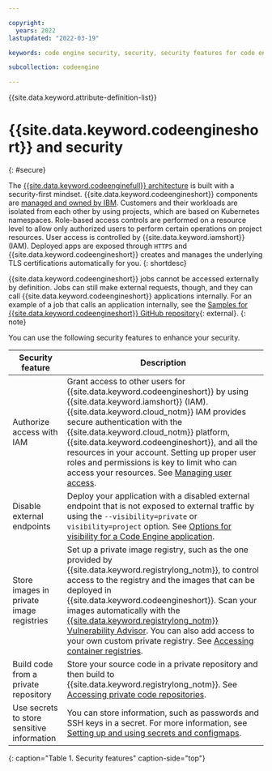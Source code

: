 ```yaml
---

copyright:
  years: 2022
lastupdated: "2022-03-19"

keywords: code engine security, security, security features for code engine, code engine security features, code engine iam

subcollection: codeengine

---
```


{{site.data.keyword.attribute-definition-list}}

# {{site.data.keyword.codeengineshort}} and security
{: #secure}

The [{{site.data.keyword.codeenginefull}} architecture](/docs/codeengine?topic=codeengine-architecture) is built with a security-first mindset. {{site.data.keyword.codeengineshort}} components are [managed and owned by IBM](/docs/codeengine?topic=codeengine-responsibilities-ce). Customers and their workloads are isolated from each other by using projects, which are based on Kubernetes namespaces. Role-based access controls are performed on a resource level to allow only authorized users to perform certain operations on project resources. User access is controlled by {{site.data.keyword.iamshort}} (IAM). Deployed apps are exposed through `HTTPS` and {{site.data.keyword.codeengineshort}} creates and manages the underlying TLS certifications automatically for you.
{: shortdesc}

{{site.data.keyword.codeengineshort}} jobs cannot be accessed externally by definition. Jobs can still make external requests, though, and they can call {{site.data.keyword.codeengineshort}} applications internally. For an example of a job that calls an application internally, see the [Samples for {{site.data.keyword.codeengineshort}} GitHub repository](https://github.com/IBM/CodeEngine){: external}.
{: note}

You can use the following security features to enhance your security.

| Security feature | Description | 
|-----------|------------------|
| Authorize access with IAM | Grant access to other users for {{site.data.keyword.codeengineshort}} by using {{site.data.keyword.iamshort}} (IAM). {{site.data.keyword.cloud_notm}} IAM provides secure authentication with the {{site.data.keyword.cloud_notm}} platform, {{site.data.keyword.codeengineshort}}, and all the resources in your account. Setting up proper user roles and permissions is key to limit who can access your resources. See [Managing user access](/docs/codeengine?topic=codeengine-iam). | 
| Disable external endpoints | Deploy your application with a disabled external endpoint that is not exposed to external traffic by using the `--visibility=private` or `visibility=project` option. See [Options for visibility for a Code Engine application](/docs/codeengine?topic=codeengine-application-workloads#optionsvisibility). |
| Store images in private image registries | Set up a private image registry, such as the one provided by {{site.data.keyword.registrylong_notm}}, to control access to the registry and the images that can be deployed in {{site.data.keyword.codeengineshort}}. Scan your images automatically with the [{{site.data.keyword.registrylong_notm}} Vulnerability Advisor](/docs/Registry?topic=va-va_index). You can also add access to your own custom private registry. See [Accessing container registries](/docs/codeengine?topic=codeengine-add-registry). |
| Build code from a private repository | Store your source code in a private repository and then build to {{site.data.keyword.registrylong_notm}}. See [Accessing private code repositories](/docs/codeengine?topic=codeengine-code-repositories). |
| Use secrets to store sensitive information | You can store information, such as passwords and SSH keys in a secret. For more information, see [Setting up and using secrets and configmaps](/docs/codeengine?topic=codeengine-configmap-secret). |
{: caption="Table 1. Security features" caption-side="top"}



